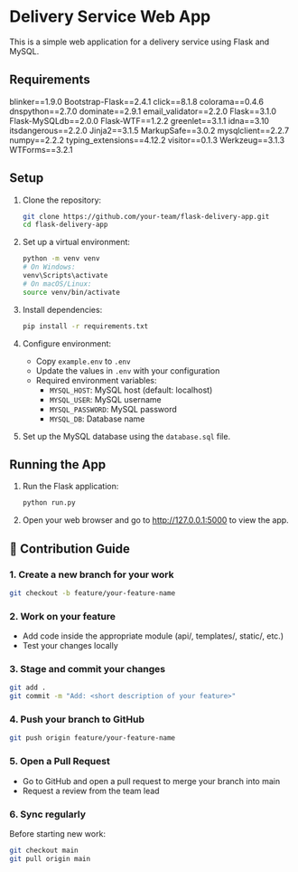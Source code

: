 # Delivery Service Web App

This is a simple web application for a delivery service using Flask and MySQL.

## Requirements
blinker==1.9.0
Bootstrap-Flask==2.4.1
click==8.1.8
colorama==0.4.6
dnspython==2.7.0
dominate==2.9.1
email_validator==2.2.0
Flask==3.1.0
Flask-MySQLdb==2.0.0
Flask-WTF==1.2.2
greenlet==3.1.1
idna==3.10
itsdangerous==2.2.0
Jinja2==3.1.5
MarkupSafe==3.0.2
mysqlclient==2.2.7
numpy==2.2.2
typing_extensions==4.12.2
visitor==0.1.3
Werkzeug==3.1.3
WTForms==3.2.1


## Setup

1. Clone the repository:
   ```bash
   git clone https://github.com/your-team/flask-delivery-app.git
   cd flask-delivery-app
   ```

2. Set up a virtual environment:
   ```bash
   python -m venv venv
   # On Windows:
   venv\Scripts\activate
   # On macOS/Linux:
   source venv/bin/activate
   ```

3. Install dependencies:
   ```bash
   pip install -r requirements.txt
   ```

4. Configure environment:
   - Copy `example.env` to `.env`
   - Update the values in `.env` with your configuration
   - Required environment variables:
     - `MYSQL_HOST`: MySQL host (default: localhost)
     - `MYSQL_USER`: MySQL username
     - `MYSQL_PASSWORD`: MySQL password
     - `MYSQL_DB`: Database name

5. Set up the MySQL database using the `database.sql` file.

## Running the App

1. Run the Flask application:
   ```bash
   python run.py
   ```
2. Open your web browser and go to http://127.0.0.1:5000 to view the app.

## 🤝 Contribution Guide

### 1. Create a new branch for your work
```bash
git checkout -b feature/your-feature-name
```

### 2. Work on your feature
- Add code inside the appropriate module (api/, templates/, static/, etc.)
- Test your changes locally

### 3. Stage and commit your changes
```bash
git add .
git commit -m "Add: <short description of your feature>"
```

### 4. Push your branch to GitHub
```bash
git push origin feature/your-feature-name
```

### 5. Open a Pull Request
- Go to GitHub and open a pull request to merge your branch into main
- Request a review from the team lead

### 6. Sync regularly
Before starting new work:
```bash
git checkout main
git pull origin main
``` 
